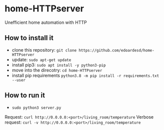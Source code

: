 # home-HTTPserver

Unefficient home automation with HTTP
## How to install it

- clone this repository: `git clone https://github.com/edoardesd/home-HTTPserver`
- update: `sudo apt-get update`
- install pip3: `sudo apt install -y python3-pip`
- move into the direcotry: `cd home-HTTPserver`
- install pip requirements `python3.8 -m pip install -r requirements.txt --user`


## How to run it
- `sudo python3 server.py`

Request: `curl http://0.0.0.0:<port>/living_room/temperature`
Verbose request: `curl -v http://0.0.0.0:<port>/living_room/temperature`
